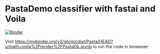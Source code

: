 # PastaDemo classifier with fastai and Voila
[![Binder](https://mybinder.org/badge_logo.svg)](https://mybinder.org/v2/gh/micdist/Pasta/HEAD?urlpath=%2Fvoila%2Frender%2FPastaOk.ipynb)

Visit https://mybinder.org/v2/gh/micdist/Pasta/HEAD?urlpath=voila%2Frender%2FPastaOk.ipynb to run the code in broweser
